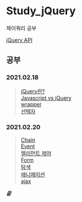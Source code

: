 # Study_jQuery
제이쿼리 공부

[jQuery API](https://api.jquery.com/)

## 공부
### 2021.02.18
> [jQuery란?](https://github.com/LAH1203/Study_jQuery/blob/main/jQuery%EB%9E%80.md)<br>
> [Javascript vs jQuery](https://github.com/LAH1203/Study_jQuery/blob/main/Javascript%20vs%20jQuery.md)<br>
> [wrapper](https://github.com/LAH1203/Study_jQuery/blob/main/wrapper.md)<br>
> [선택자](https://github.com/LAH1203/Study_jQuery/blob/main/%EC%84%A0%ED%83%9D%EC%9E%90.md)

### 2021.02.20
> [Chain](https://github.com/LAH1203/Study_jQuery/blob/main/chain.md)<br>
> [Event](https://github.com/LAH1203/Study_jQuery/blob/main/event.md)<br>
> [엘리먼트 제어](https://github.com/LAH1203/Study_jQuery/blob/main/%EC%97%98%EB%A6%AC%EB%A8%BC%ED%8A%B8%20%EC%A0%9C%EC%96%B4.md)<br>
> [Form](https://github.com/LAH1203/Study_jQuery/blob/main/form.md)<br>
> [탐색](https://github.com/LAH1203/Study_jQuery/blob/main/%ED%83%90%EC%83%89.md)<br>
> [애니메이션](https://github.com/LAH1203/Study_jQuery/blob/main/%EC%95%A0%EB%8B%88%EB%A9%94%EC%9D%B4%EC%85%98.md)<br>
> [ajax](https://github.com/LAH1203/Study_jQuery/blob/main/ajax.md)

***끝***
